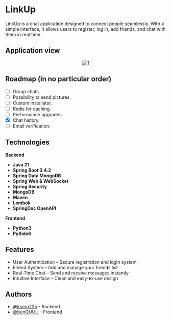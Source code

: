 
# LinkUp

LinkUp is a chat application designed to connect people seamlessly. With a simple interface, it allows users to register, log in, add friends, and chat with them in real time.

## Application view

<p align="center">
  <img src="https://i.imgur.com/Sr1D6zR.png" alt="1">
</p>

## Roadmap (in no particular order)

- [ ]   Group chats.
- [ ]   Possibility to send pictures.
- [ ]   Custom installator.
- [ ]   Redis for caching.
- [ ]   Performance upgrades.
- [X]   Chat history.
- [ ]   Email verification.

## Technologies

**Backend**

- **Java 21**
- **Spring Boot 3.4.2**
- **Spring Data MongoDB**
- **Spring Web & WebSocket**
- **Spring Security**
- **MongoDB**
- **Maven**
- **Lombok**
- **SpringDoc OpenAPI**

**Frontend**

- **Python3**
- **PySide6**

## Features
- User Authentication – Secure registration and login system
- Friend System – Add and manage your friends list
- Real-Time Chat – Send and receive messages instantly
- Intuitive Interface – Clean and easy-to-use design

## Authors
- [@ksero225](https://www.github.com/ksero225) - Backend
- [@benQUUU](http://github.com/benQUUU) - Frontend

